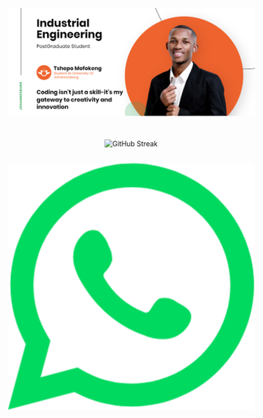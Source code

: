 ![Tshepo's Banner Image](/images/banner.png)
<!-- <h2 align='center'>Tshepo Mofokeng @ Laxmena</h2>
<p align='center'><b>Graduate Student at University of Johannesburg, Gauteng</b></p> -->

<div>
</b> <br/>
  <p align="center">
    <img src="https://github-readme-streak-stats.herokuapp.com?user=MofokengTT21&theme=vue&hide_border=true&card_width=496" alt="GitHub Streak" alt="GitHub Stats" /> <br/><br/>
  </p>
</div>

<div>
  <img src="/images/whatsapp.png" a="https://wa.me/qr/OI26QJNBJSEYF1">
</div>
